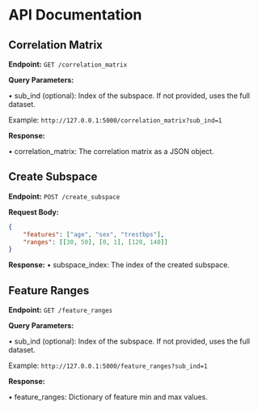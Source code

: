 # API Documentation

## Correlation Matrix

**Endpoint:** `GET /correlation_matrix`

**Query Parameters:**

•	sub_ind (optional): Index of the subspace. If not provided, uses the full dataset.

Example: `http://127.0.0.1:5000/correlation_matrix?sub_ind=1`

**Response:**

•	correlation_matrix: The correlation matrix as a JSON object.

## Create Subspace

**Endpoint:** `POST /create_subspace`

**Request Body:**

```json
{
    "features": ["age", "sex", "trestbps"],
    "ranges": [[30, 50], [0, 1], [120, 140]]
}
```

**Response:**
•	subspace_index: The index of the created subspace.

## Feature Ranges

**Endpoint:** `GET /feature_ranges`

**Query Parameters:**

•	sub_ind (optional): Index of the subspace. If not provided, uses the full dataset.

Example: `http://127.0.0.1:5000/feature_ranges?sub_ind=1`

**Response:**

•	feature_ranges: Dictionary of feature min and max values.